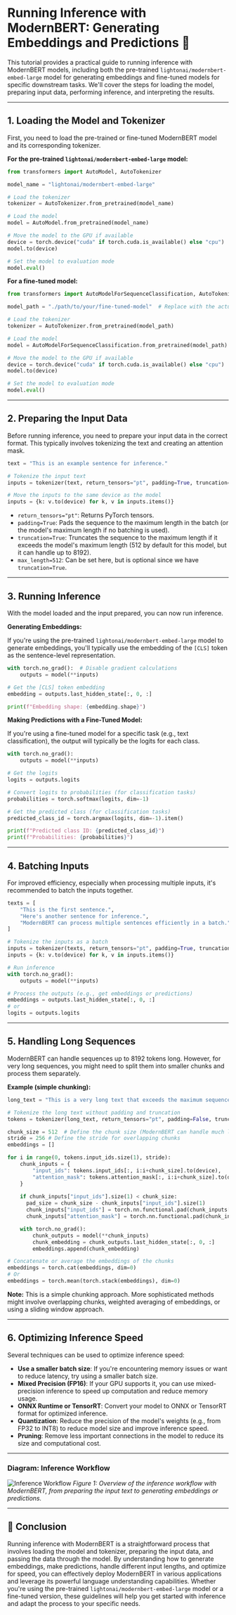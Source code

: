 # Running Inference with ModernBERT: Generating Embeddings and Predictions 🚀

This tutorial provides a practical guide to running inference with ModernBERT models, including both the pre-trained `lightonai/modernbert-embed-large` model for generating embeddings and fine-tuned models for specific downstream tasks. We'll cover the steps for loading the model, preparing input data, performing inference, and interpreting the results.

---

## 1. Loading the Model and Tokenizer

First, you need to load the pre-trained or fine-tuned ModernBERT model and its corresponding tokenizer.

**For the pre-trained `lightonai/modernbert-embed-large` model:**

```python
from transformers import AutoModel, AutoTokenizer

model_name = "lightonai/modernbert-embed-large"

# Load the tokenizer
tokenizer = AutoTokenizer.from_pretrained(model_name)

# Load the model
model = AutoModel.from_pretrained(model_name)

# Move the model to the GPU if available
device = torch.device("cuda" if torch.cuda.is_available() else "cpu")
model.to(device)

# Set the model to evaluation mode
model.eval()
```

**For a fine-tuned model:**

```python
from transformers import AutoModelForSequenceClassification, AutoTokenizer  # Or other AutoModelFor... class depending on your task

model_path = "./path/to/your/fine-tuned-model"  # Replace with the actual path

# Load the tokenizer
tokenizer = AutoTokenizer.from_pretrained(model_path)

# Load the model
model = AutoModelForSequenceClassification.from_pretrained(model_path)

# Move the model to the GPU if available
device = torch.device("cuda" if torch.cuda.is_available() else "cpu")
model.to(device)

# Set the model to evaluation mode
model.eval()
```

---

## 2. Preparing the Input Data

Before running inference, you need to prepare your input data in the correct format. This typically involves tokenizing the text and creating an attention mask.

```python
text = "This is an example sentence for inference."

# Tokenize the input text
inputs = tokenizer(text, return_tensors="pt", padding=True, truncation=True, max_length=512)

# Move the inputs to the same device as the model
inputs = {k: v.to(device) for k, v in inputs.items()}
```

-   `return_tensors="pt"`: Returns PyTorch tensors.
-   `padding=True`: Pads the sequence to the maximum length in the batch (or the model's maximum length if no batching is used).
-   `truncation=True`: Truncates the sequence to the maximum length if it exceeds the model's maximum length (512 by default for this model, but it can handle up to 8192).
-   `max_length=512`:  Can be set here, but is optional since we have `truncation=True`.

---

## 3. Running Inference

With the model loaded and the input prepared, you can now run inference.

**Generating Embeddings:**

If you're using the pre-trained `lightonai/modernbert-embed-large` model to generate embeddings, you'll typically use the embedding of the `[CLS]` token as the sentence-level representation.

```python
with torch.no_grad():  # Disable gradient calculations
    outputs = model(**inputs)

# Get the [CLS] token embedding
embedding = outputs.last_hidden_state[:, 0, :]

print(f"Embedding shape: {embedding.shape}")
```

**Making Predictions with a Fine-Tuned Model:**

If you're using a fine-tuned model for a specific task (e.g., text classification), the output will typically be the logits for each class.

```python
with torch.no_grad():
    outputs = model(**inputs)

# Get the logits
logits = outputs.logits

# Convert logits to probabilities (for classification tasks)
probabilities = torch.softmax(logits, dim=-1)

# Get the predicted class (for classification tasks)
predicted_class_id = torch.argmax(logits, dim=-1).item()

print(f"Predicted class ID: {predicted_class_id}")
print(f"Probabilities: {probabilities}")
```

---

## 4. Batching Inputs

For improved efficiency, especially when processing multiple inputs, it's recommended to batch the inputs together.

```python
texts = [
    "This is the first sentence.",
    "Here's another sentence for inference.",
    "ModernBERT can process multiple sentences efficiently in a batch."
]

# Tokenize the inputs as a batch
inputs = tokenizer(texts, return_tensors="pt", padding=True, truncation=True, max_length=512)
inputs = {k: v.to(device) for k, v in inputs.items()}

# Run inference
with torch.no_grad():
    outputs = model(**inputs)

# Process the outputs (e.g., get embeddings or predictions)
embeddings = outputs.last_hidden_state[:, 0, :]
# or
logits = outputs.logits
```

---

## 5. Handling Long Sequences

ModernBERT can handle sequences up to 8192 tokens long. However, for very long sequences, you might need to split them into smaller chunks and process them separately.

**Example (simple chunking):**

```python
long_text = "This is a very long text that exceeds the maximum sequence length..."  # Replace with your long text

# Tokenize the long text without padding and truncation
tokens = tokenizer(long_text, return_tensors="pt", padding=False, truncation=False)

chunk_size = 512  # Define the chunk size (ModernBERT can handle much longer sequences, adjust as needed)
stride = 256 # Define the stride for overlapping chunks
embeddings = []

for i in range(0, tokens.input_ids.size(1), stride):
    chunk_inputs = {
        "input_ids": tokens.input_ids[:, i:i+chunk_size].to(device),
        "attention_mask": tokens.attention_mask[:, i:i+chunk_size].to(device),
    }
    
    if chunk_inputs["input_ids"].size(1) < chunk_size:
      pad_size = chunk_size - chunk_inputs["input_ids"].size(1)
      chunk_inputs["input_ids"] = torch.nn.functional.pad(chunk_inputs["input_ids"], (0, pad_size), value=tokenizer.pad_token_id)
      chunk_inputs["attention_mask"] = torch.nn.functional.pad(chunk_inputs["attention_mask"], (0, pad_size), value=0)

    with torch.no_grad():
        chunk_outputs = model(**chunk_inputs)
        chunk_embedding = chunk_outputs.last_hidden_state[:, 0, :]
        embeddings.append(chunk_embedding)

# Concatenate or average the embeddings of the chunks
embeddings = torch.cat(embeddings, dim=0)
# Or
embeddings = torch.mean(torch.stack(embeddings), dim=0)
```

**Note:** This is a simple chunking approach. More sophisticated methods might involve overlapping chunks, weighted averaging of embeddings, or using a sliding window approach.

---

## 6. Optimizing Inference Speed

Several techniques can be used to optimize inference speed:

-   **Use a smaller batch size**: If you're encountering memory issues or want to reduce latency, try using a smaller batch size.
-   **Mixed Precision (FP16)**: If your GPU supports it, you can use mixed-precision inference to speed up computation and reduce memory usage.
-   **ONNX Runtime or TensorRT**: Convert your model to ONNX or TensorRT format for optimized inference.
-   **Quantization**: Reduce the precision of the model's weights (e.g., from FP32 to INT8) to reduce model size and improve inference speed.
-   **Pruning**: Remove less important connections in the model to reduce its size and computational cost.

---

### Diagram: Inference Workflow

![Inference Workflow](../assets/images/mermaid-diagram-2025-01-20-174040.svg)
*Figure 1: Overview of the inference workflow with ModernBERT, from preparing the input text to generating embeddings or predictions.*

---

## 🏁 Conclusion

Running inference with ModernBERT is a straightforward process that involves loading the model and tokenizer, preparing the input data, and passing the data through the model. By understanding how to generate embeddings, make predictions, handle different input lengths, and optimize for speed, you can effectively deploy ModernBERT in various applications and leverage its powerful language understanding capabilities. Whether you're using the pre-trained `lightonai/modernbert-embed-large` model or a fine-tuned version, these guidelines will help you get started with inference and adapt the process to your specific needs.